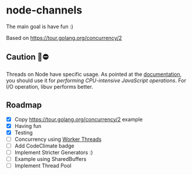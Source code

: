 # node-channels

The main goal is have fun :)

Based on https://tour.golang.org/concurrency/2

## Caution 🙋⛔️

Threads on Node have specific usage. As pointed at the [documentation](https://nodejs.org/api/worker_threads.html#worker_threads_worker_threads), you should use it for _performing CPU-intensive JavaScript operations_. For I/O operation, libuv performs better.

## Roadmap

- [x] Copy https://tour.golang.org/concurrency/2 example
- [x] Having fun
- [x] Testing
- [ ] Concurrency using [Worker Threads](https://nodejs.org/api/worker_threads.html)
- [ ] Add CodeClimate badge
- [ ] Implement Stricter Generators :)
- [ ] Example using SharedBuffers
- [ ] Implement Thread Pool

